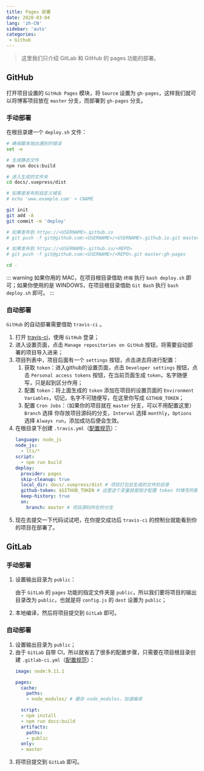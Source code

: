 ```yaml
---
title: Pages 部署
date: 2020-03-04
lang: 'zh-CN'
sidebar: 'auto'
categories:
 - Github
---
```


> 这里我们只介绍 GitLab 和 GitHub 的 pages 功能的部署。

## GitHub

打开项目设置的 `GitHub Pages` 模块，将 `Source` 设置为 `gh-pages`，这样我们就可以将博客项目放在 `master` 分支，而部署到 `gh-pages` 分支。

### 手动部署

在根目录建一个 `deploy.sh` 文件：

```bash
# 确保脚本抛出遇到的错误
set -e

# 生成静态文件
npm run docs:build

# 进入生成的文件夹
cd docs/.vuepress/dist

# 如果是发布到自定义域名
# echo 'www.example.com' > CNAME

git init
git add -A
git commit -m 'deploy'

# 如果发布到 https://<USERNAME>.github.io
# git push -f git@github.com:<USERNAME>/<USERNAME>.github.io.git master

# 如果发布到 https://<USERNAME>.github.io/<REPO>
# git push -f git@github.com:<USERNAME>/<REPO>.git master:gh-pages

cd -
```

::: warning
如果你用的 MAC，在项目根目录借助 `终端` 执行 `bash deploy.sh` 即可；如果你使用的是 WINDOWS，在项目根目录借助 `Git Bash` 执行 `bash deploy.sh` 即可。
:::

### 自动部署

`GitHub` 的自动部署需要借助 `travis-ci` 。

1. 打开 [travis-ci](https://travis-ci.com/)，使用 `GitHub` 登录；
2. 进入设置页面，点击 `Manage repositories on GitHub` 按钮，将需要自动部署的项目导入进来；
3. 项目列表中，项目后面有一个 `settings` 按钮，点击进去将进行配置：
   1. 获取 `token`：进入github的设置页面，点击 `Developer settings` 按钮，点击 `Personal access tokens` 按钮，在当前页面生成 `token`，名字随便写，只是起到区分作用；
   2. 配置 `token`：将上面生成的 `token` 添加在项目的设置页面的 `Environment Variables`，切记，名字不可随便写，在这里你写成 `GITHUB_TOKEN`；
   3. 配置 `Cron Jobs`：（如果你的项目就在 `master` 分支，可以不用配置这里）`Branch` 选择 你存放项目源码的分支，`Interval` 选择 `monthly`，`Options` 选择 `Always run`，添加成功后便会生效。
4. 在根目录下创建 `.travis.yml`（[配置规范](https://docs.travis-ci.com/user/deployment/pages/)）：
    ```yml
    language: node_js
    node_js:
      - lts/*
    script:
      - npm run build
    deploy:
      provider: pages
      skip-cleanup: true
      local_dir: docs/.vuepress/dist # 项目打包后生成的文件的目录
      github-token: $GITHUB_TOKEN # 这里这个变量就是刚才配置 token 时填写的那个变量
      keep-history: true
      on:
        branch: master # 项目源码所在的分支
    ```
5. 现在去提交一下代码试试吧，在你提交成功后 `travis-ci` 的控制台就能看到你的项目在部署了。

## GitLab

### 手动部署

1. 设置输出目录为 `public`：

   由于 `GitLab` 的 `pages` 功能的指定文件夹是 `public`，所以我们要将项目的输出目录改为 `public`，也就是将 `config.js` 的 `dest` 设置为 `public`；

2. 本地编译，然后将项目提交到 `GitLab` 即可。

### 自动部署

1. 设置输出目录为 `public`；
2. 由于 `GitLab` 自带 CI，所以就省去了很多的配置步骤，只需要在项目根目录创建 `.gitlab-ci.yml`（[配置规范](https://docs.gitlab.com/ee/ci/yaml/README.html)）：
    ```yml
    image: node:9.11.1

    pages:
      cache:
        paths:
        - node_modules/ # 缓存 node_modules，加速编译

      script:
      - npm install
      - npm run docs:build
      artifacts:
        paths:
        - public
      only:
      - master
    ``` 
3. 将项目提交到 `GitLab` 即可。